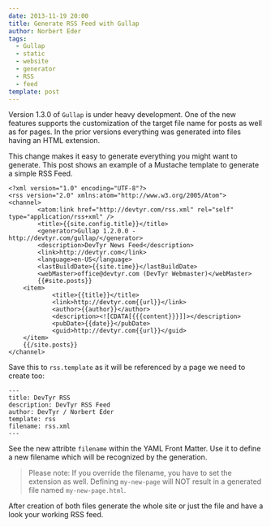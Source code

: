 ```yaml
---
date: 2013-11-19 20:00
title: Generate RSS Feed with Gullap
author: Norbert Eder
tags: 
  - Gullap
  - static
  - website
  - generator
  - RSS
  - feed
template: post
---
```


Version 1.3.0 of `Gullap` is under heavy development. One of the new features supports the customization of the target file name for posts as well as for pages. In the prior versions everything was generated into files having an HTML extension.

This change makes it easy to generate everything you might want to generate. This post shows an example of a Mustache template to generate a simple RSS Feed.

	<?xml version="1.0" encoding="UTF-8"?>
	<rss version="2.0" xmlns:atom="http://www.w3.org/2005/Atom">
	<channel>
	        <atom:link href="http://devtyr.com/rss.xml" rel="self" type="application/rss+xml" />
	        <title>{{site.config.title}}</title>
	        <generator>Gullap 1.2.0.0 - http://devtyr.com/gullap/</generator>
	        <description>DevTyr News Feed</description>
	        <link>http://devtyr.com</link>
	        <language>en-US</language>
	        <lastBuildDate>{{site.time}}</lastBuildDate>
	        <webMaster>office@devtyr.com (DevTyr Webmaster)</webMaster>
	        {{#site.posts}}
	    <item>
	            <title>{{title}}</title>
	            <link>http://devtyr.com{{url}}</link>
	            <author>{{author}}</author>
	            <description><![CDATA[{{{content}}}]]></description>
	            <pubDate>{{date}}</pubDate>
	            <guid>http://devtyr.com{{url}}</guid>
	    </item>
	    {{/site.posts}}
	</channel>

Save this to `rss.template` as it will be referenced by a page we need to create too:

	---
	title: DevTyr RSS
	description: DevTyr RSS Feed
	author: DevTyr / Norbert Eder
	template: rss
	filename: rss.xml
	---

See the new attribte `filename` within the YAML Front Matter. Use it to define a new filename which will be recognized by the generation. 

> Please note: If you override the filename, you have to set the extension as well. Defining `my-new-page` will NOT result in a generated file named `my-new-page.html`.

After creation of both files generate the whole site or just the file and have a look your working RSS feed.